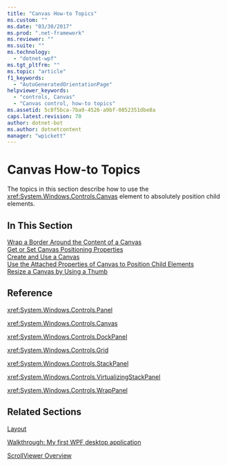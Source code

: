 ```yaml
---
title: "Canvas How-to Topics"
ms.custom: ""
ms.date: "03/30/2017"
ms.prod: ".net-framework"
ms.reviewer: ""
ms.suite: ""
ms.technology: 
  - "dotnet-wpf"
ms.tgt_pltfrm: ""
ms.topic: "article"
f1_keywords: 
  - "AutoGeneratedOrientationPage"
helpviewer_keywords: 
  - "controls, Canvas"
  - "Canvas control, how-to topics"
ms.assetid: 5c8f5bca-7ba9-4526-a9bf-0852351dbe8a
caps.latest.revision: 70
author: dotnet-bot
ms.author: dotnetcontent
manager: "wpickett"
---
```

# Canvas How-to Topics
The topics in this section describe how to use the <xref:System.Windows.Controls.Canvas> element to absolutely position child elements.  
  
## In This Section  
 [Wrap a Border Around the Content of a Canvas](../../../../docs/framework/wpf/controls/how-to-wrap-a-border-around-the-content-of-a-canvas.md)  
 [Get or Set Canvas Positioning Properties](../../../../docs/framework/wpf/controls/how-to-get-or-set-canvas-positioning-properties.md)  
 [Create and Use a Canvas](../../../../docs/framework/wpf/controls/how-to-create-and-use-a-canvas.md)  
 [Use the Attached Properties of Canvas to Position Child Elements](../../../../docs/framework/wpf/controls/how-to-use-the-attached-properties-of-canvas-to-position-child-elements.md)  
 [Resize a Canvas by Using a Thumb](../../../../docs/framework/wpf/controls/how-to-resize-a-canvas-by-using-a-thumb.md)  
  
## Reference  
 <xref:System.Windows.Controls.Panel>  
  
 <xref:System.Windows.Controls.Canvas>  
  
 <xref:System.Windows.Controls.DockPanel>  
  
 <xref:System.Windows.Controls.Grid>  
  
 <xref:System.Windows.Controls.StackPanel>  
  
 <xref:System.Windows.Controls.VirtualizingStackPanel>  
  
 <xref:System.Windows.Controls.WrapPanel>  
  
## Related Sections  
 [Layout](../../../../docs/framework/wpf/advanced/layout.md)  
  
 [Walkthrough: My first WPF desktop application](../../../../docs/framework/wpf/getting-started/walkthrough-my-first-wpf-desktop-application.md)  
  
 [ScrollViewer Overview](../../../../docs/framework/wpf/controls/scrollviewer-overview.md)
